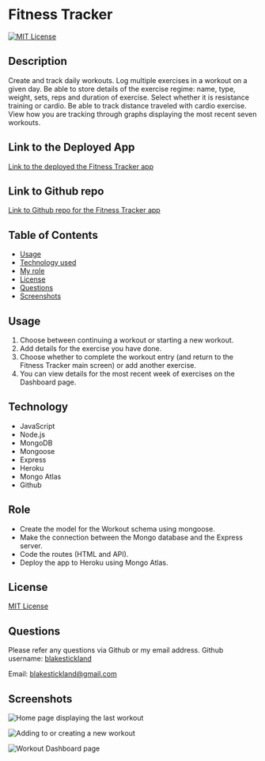 <!-- Title of the project -->
  # Fitness Tracker
  
  [![MIT License](https://img.shields.io/badge/MIT-License-brightgreen)](https://choosealicense.com/licenses/)

  ## Description 
  Create and track daily workouts. Log multiple exercises in a workout on a given day. Be able to store details of the exercise regime: name, type, weight, sets, reps and duration of exercise. Select whether it is resistance training or cardio. Be able to track distance traveled with cardio exercise. View how you are tracking through graphs displaying the most recent seven workouts.


  ## Link to the Deployed App
  [Link to the deployed the Fitness Tracker app](https://mysterious-caverns-48540.herokuapp.com/)

  ## Link to Github repo
  [Link to Github repo for the Fitness Tracker app](https://github.com/blakestickland/fitness-tracker)

  
  ## Table of Contents
  * [Usage](#usage)
  * [Technology used](#technology)
  * [My role](#role)
  * [License](#license)
  * [Questions](#questions)
  * [Screenshots](#screenshots)

  
  ## Usage
  1. Choose between continuing a workout or starting a new workout. 
  2. Add details for the exercise you have done. 
  3. Choose whether to complete the workout entry (and return to the Fitness Tracker main screen) or add another exercise. 
  4. You can view details for the most recent week of exercises on the Dashboard page. 
    
  ## Technology
  * JavaScript
  * Node.js
  * MongoDB
  * Mongoose
  * Express
  * Heroku
  * Mongo Atlas
  * Github
  
  ## Role
  * Create the model for the Workout schema using mongoose.
  * Make the connection between the Mongo database and the Express server.
  * Code the routes (HTML and API).
  * Deploy the app to Heroku using Mongo Atlas. 

  ## License
  [MIT License](https://choosealicense.com/licenses/)
  

  ## Questions
  Please refer any questions via Github or my email address.
  Github username: [blakestickland](https://github.com/blakestickland)

  Email: blakestickland@gmail.com

  ## Screenshots

  ![Home page displaying the last workout](https://user-images.githubusercontent.com/73763708/112777855-ec59dc80-908e-11eb-8c8c-6a55742a26b4.png)

  ![Adding to or creating a new workout](https://user-images.githubusercontent.com/73763708/112778052-67bb8e00-908f-11eb-9e2e-823e62b21f50.png)

  ![Workout Dashboard page](https://user-images.githubusercontent.com/73763708/112778075-730eb980-908f-11eb-9671-7ab51bc054f6.png)
